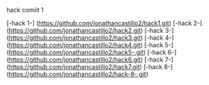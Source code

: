hack  comiit 1

[-hack 1-] (https://github.com/jonathancastillo2/hack1.git)
[-hack 2-] (https://github.com/jonathancastillo2/hack2.git)
[-hack 3-] (https://github.com/jonathancastillo2/hack3.git)
[-hack 4-] (https://github.com/jonathancastillo2/hack4.git)
[-hack 5-] (https://github.com/jonathancastillo2/hack5-.git)
[-hack 6-] (https://github.com/jonathancastillo2/hack6.git)
[-hack 7-] (https://github.com/jonathancastillo2/hack7.git)
[-hack 8-] (https://github.com/jonathancastillo2/hack-8-.git)
